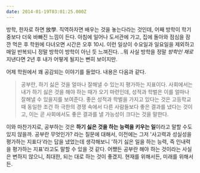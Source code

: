 ```yaml
---
date: 2014-01-19T03:01:25.000Z
---
```


<p>방학, 한자로 하면 放學. 직역하자면 배우는 것을 놓는다라는 것인데, 어째 방학이 학기 중보다 더욱 바빠진 느낌이 든다. 아침에 일어나 도서관에 가고, 집에 돌아와 점심을 잠깐 먹은 후 학원에 다녀오면 시간은 오후 10시. 이런 일상이 수요일과 일요일을 제외하고 매일 반복되니 정말 방학이 방학이 아닌 듯 느껴진다. ..뭐 사실 방학을 정말 <em>방학인 채로</em> 지낸다면 2년 후 내가 어떻게 될지는 뻔히 보이지만.</p>
<p>어제 학원에서 꽤 공감되는 이야기를 들었다. 내용은 다음과 같다.</p>
<blockquote>
<p>공부란, 하기 싫은 것을 얼마나 잘해낼 수 있는지 평가하는 지표이다. 사회에서는 내가 하기 싫은 것을 해야 하는 때가 오기 마련인데, 성적과 학벌은 이를 얼마나 잘해낼 수 있을지를 보여준다. 좋은 성적과 학벌을 가지고 있다는 것은 고등학교 때 동일한 조건 하 극한의 경쟁 속에서 다른 사람들보다 좋은 결과를 냈다는 것이고, 이는 곧 사회에서도 좋은 결과를 낼 가능성이 크다는 것을 말한다.</p>
</blockquote>
<p>이와 마찬가지로, 공부하는 것은 <strong>하기 싫은 것을 하는 능력을 키우는 일</strong>이라고 말할 수도 있지 않을까. 공부란 무엇인가? 라는 질문에 대해서, 이전에는 그저 '사고력과 성실성을 평가하는 지표다'라는 답을 냈었는데 생각해보니 '하기 싫은 일을 하는 능력, 즉 인내력을 평가하는 지표'라고도 말할 수 있을 것 같다. 어쨌든 공부란 해야 하는 것이라는 사실은 변하지 않으니, 최대한, 되는 대로 하는 것이 좋겠지. 현재를 위해서든, 미래를 위해서든.</p>
